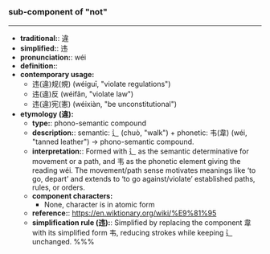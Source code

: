 ## 
### sub-component of "not"
---
- **traditional:**: 違
- **simplified:**: 违
- **pronunciation:**: wéi
- **definition:**: 
- **contemporary usage:**
  - 违(違)规(規) (wéiguī, "violate regulations")
  - 违(違)反 (wéifǎn, "violate law")
  - 违(違)宪(憲) (wéixiàn, "be unconstitutional")
- **etymology (違):**
  - **type:**: phono-semantic compound
  - **description:**: semantic: 辶 (chuò, "walk") + phonetic: 韦(韋) (wéi, "tanned leather") → phono-semantic compound.
  - **interpretation:**: Formed with 辶 as the semantic determinative for movement or a path, and 韦 as the phonetic element giving the reading wéi. The movement/path sense motivates meanings like ‘to go, depart’ and extends to ‘to go against/violate’ established paths, rules, or orders.
  - **component characters:**
    - None, character is in atomic form
  - **reference:**: https://en.wiktionary.org/wiki/%E9%81%95
  - **simplification rule (违):**: Simplified by replacing the component 韋 with its simplified form 韦, reducing strokes while keeping 辶 unchanged.
%%%
